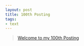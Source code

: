 ```yaml
---
layout: post
title: 100th Posting
tags: 
- text
---
```


> [Welcome to my 100th Posting](https://janghan-kor.tistory.com/503)
